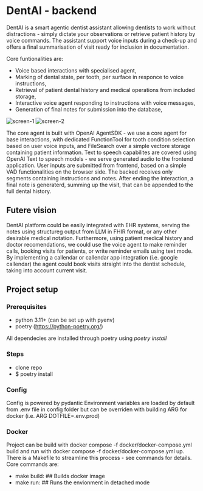 # DentAI - backend
DentAI is a smart agentic dentist assistant allowing dentists to work without distractions - simply dictate your observations or retrieve patient history by voice commands. The assistant support voice inputs during a check-up and offers a final summarisation of visit ready for inclusion in documentation.

Core funtionalities are:
- Voice based interactions with specialised agent,
- Marking of dental state, per tooth, per surface in responce to voice instructions,
- Retrieval of patient dental history and medical operations from included storage,
- Interactive voice agent responding to instructions with voice messages,
- Generation of final notes for submission into the database,

![screen-1](https://github.com/user-attachments/assets/4485b208-9589-4343-93da-a3bcb6b5307c)
![screen-2](https://github.com/user-attachments/assets/8c4e5b52-d8c8-4b0a-a084-d056124c7272)

The core agent is built with OpenAI AgentSDK - we use a core agent for base interactions, with dedicated FunctionTool for tooth condition selection based on user voice inputs, and FileSearch over a simple vectore storage containing patient information. Text to speech capabilites are covered using OpenAI Text to speech models - we serve generated audio to the frontend application. User inputs are submitted from frontend, based on a simple VAD functionalities on the browser side. The backed receives only segments containing instructions and notes. After ending the interaction, a final note is generaterd, summing up the visit, that can be appended to the full dental history.

## Futere vision
DentAI platform could be easily integrated with EHR systems, serving the notes using structureg output from LLM in FHIR format, or any other desirable medical notation. Furthermore, using patient medical history and doctor recomendations, we could use the voice agent to make reminder calls, booking visits for patients, or write reminder emails using text mode. By implementing a callendar or callendar app integration (i.e. google callendar) the agent could book visits straight into the dentist schedule, taking into account current visit.

## Project setup
### Prerequisites
- python 3.11+ (can be set up with pyenv)
- poetry (https://python-poetry.org/)

All dependecies are installed through poetry using *poetry install*


### Steps
- clone repo
- $ poetry install

### Config
Config is powered by pydantic
Environment variables are loaded by default from .env file in config folder but can be overriden with building ARG for docker (i.e. ARG DOTFILE=.env.prod)

### Docker
Project can be build with docker compose -f docker/docker-compose.yml build and run with docker compose -f docker/docker-compose.yml up.
There is a Makefile to streamline this process - see commands for details. Core commands are:

- make build:	## Builds docker image
- make run:	## Runs the envionment in detached mode


